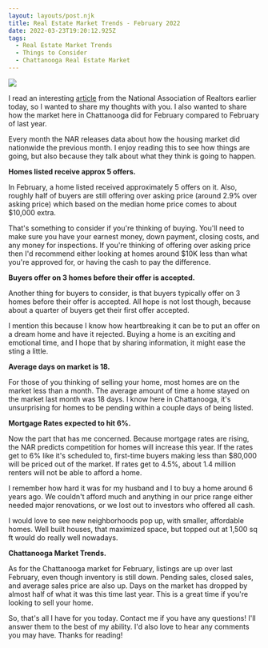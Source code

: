 ```yaml
---
layout: layouts/post.njk
title: Real Estate Market Trends - February 2022
date: 2022-03-23T19:20:12.925Z
tags:
  - Real Estate Market Trends
  - Things to Consider
  - Chattanooga Real Estate Market
---
```

![](/images/broken-white-professional-just-sold-instagram-post-1-.png)

I read an interesting [article](https://www.nar.realtor/blogs/economists-outlook/february-2022-realtors-confidence-index-survey-buyer-competition-intensifies-to-5-offers-per-home) from the National Association of Realtors earlier today, so I wanted to share my thoughts with you.  I also wanted to share how the market here in Chattanooga did for February compared to February of last year. 

Every month the NAR releases data about how the housing market did nationwide the previous month. I enjoy reading this to see how things are going, but also because they talk about what they think is going to happen. 

**Homes listed receive approx 5 offers.**

In February, a home listed received approximately 5 offers on it. Also, roughly half of buyers are still offering over asking price (around 2.9% over asking price) which based on the median home price comes to about $10,000 extra. 

That's something to consider if you're thinking of buying. You'll need to make sure you have your earnest money, down payment, closing costs, and any money for inspections. If you're thinking of offering over asking price then I'd recommend either looking at homes around $10K less than what you're approved for, or having the cash to pay the difference.

**Buyers offer on 3 homes before their offer is accepted.**

Another thing for buyers to consider, is that buyers typically offer on 3 homes before their offer is accepted. All hope is not lost though, because about a quarter of buyers get their first offer accepted. 

I mention this because I know how heartbreaking it can be to put an offer on a dream home and have it rejected. Buying a home is an exciting and emotional time, and I hope that by sharing information, it might ease the sting a little.

**Average days on market is 18.**

For those of you thinking of selling your home, most homes are on the market less than a month.  The average amount of time a home stayed on the market last month was 18 days. I know here in Chattanooga, it's unsurprising for homes to be pending within a couple days of being listed.

**Mortgage Rates expected to hit 6%.**

Now the part that has me concerned. Because mortgage rates are rising, the NAR predicts competition for homes will increase this year. If the rates get to 6% like it's scheduled to, first-time buyers making less than $80,000 will be priced out of the market. If rates get to 4.5%, about 1.4 million renters will not be able to afford a home.

I remember how hard it was for my husband and I to buy a home around 6 years ago. We couldn't afford much and anything in our price range either needed major renovations, or we lost out to investors who offered all cash.

 I would love to see new neighborhoods pop up, with smaller, affordable homes. Well built houses, that maximized space, but topped out at 1,500 sq ft would do really well nowadays.

**Chattanooga Market Trends.**

As for the Chattanooga market for February, listings are up over last February, even though inventory is still down. Pending sales, closed sales, and average sales price are also up. Days on the market has dropped by almost half of what it was this time last year. This is a great time if you're looking to sell your home. 

So, that's all I have for you today. Contact me if you have any questions! I'll answer them to the best of my ability. I'd also love to hear any comments you may have. Thanks for reading!